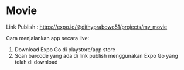 # Movie
Link Publish : https://expo.io/@dithyprabowo51/projects/my_movie

Cara menjalankan app secara live:
1. Download Expo Go di playstore/app store
2. Scan barcode yang ada di link publish menggunakan Expo Go yang telah di download
